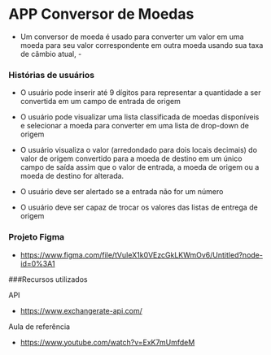 # APP Conversor de Moedas

- Um conversor de moeda é usado para converter um valor em uma moeda para seu valor correspondente em outra moeda usando sua taxa de câmbio atual, -

### Histórias de usuários 
- O usuário pode inserir até 9 dígitos para representar a quantidade a ser convertida em um campo de entrada de origem

- O usuário pode visualizar uma lista classificada de moedas disponíveis e selecionar a moeda para converter em uma lista de drop-down de origem

- O usuário visualiza o valor (arredondado para dois locais decimais) do valor de origem convertido para a moeda de destino em um único campo de saída assim que o valor de entrada, a moeda de origem ou a moeda de destino for alterada. 

- O usuário deve ser alertado se a entrada não for um número

- O usuário deve ser capaz de trocar os valores das listas de entrega de origem

### Projeto Figma 
- https://www.figma.com/file/tVuIeX1k0VEzcGkLKWmOv6/Untitled?node-id=0%3A1

###Recursos utilizados

API
- https://www.exchangerate-api.com/

Aula de referência
- https://www.youtube.com/watch?v=ExK7mUmfdeM
